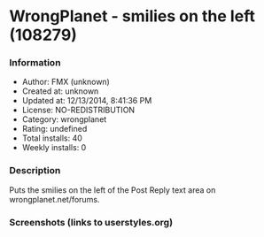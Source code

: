 # WrongPlanet - smilies on the left (108279)

### Information
- Author: FMX (unknown)
- Created at: unknown
- Updated at: 12/13/2014, 8:41:36 PM
- License: NO-REDISTRIBUTION
- Category: wrongplanet
- Rating: undefined
- Total installs: 40
- Weekly installs: 0


### Description
Puts the smilies on the left of the Post Reply text area on wrongplanet.net/forums.


### Screenshots (links to userstyles.org)



